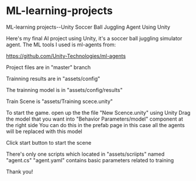 # ML-learning-projects
ML-learning projects--Unity
Soccer Ball Juggling Agent Using Unity

Here's my final AI project using Unity, it's a soccer ball juggling simulator agent. The ML tools I used is ml-agents from:

https://github.com/Unity-Technologies/ml-agents

Project files are in "master" branch

Trainning results are in "assets/config"

The trainning model is in "assets/config/results"

Train Scene is "assets/Training scece.unity"

To start the game. open up the the file "New Scence.unity" using Unity
Drag the model that you want into "Behavior Parameters/model" component at the right side
You can do this in the prefab page in this case all the agents will be replaced with this model

Click start button to start the scene

There's only one scripts which located in "assets/scriipts" named "agent.cs" 
"agent.yaml" contains basic parameters related to training



Thank you!
